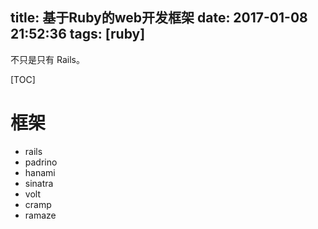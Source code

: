 title: 基于Ruby的web开发框架
date: 2017-01-08 21:52:36
tags: [ruby]
---

不只是只有 Rails。
<!--more-->

[TOC]
# 框架
- rails
- padrino
- hanami
- sinatra
- volt
- cramp
- ramaze